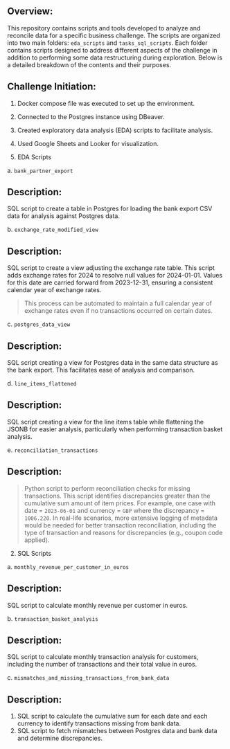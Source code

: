 ## Overview:
This repository contains scripts and tools developed to analyze and reconcile data for a specific business challenge. The scripts are organized into two main folders: `eda_scripts` and `tasks_sql_scripts`. 
Each folder contains scripts designed to address different aspects of the challenge in addition to performing some data restructuring during exploration. Below is a detailed breakdown of the contents and their purposes.

## Challenge Initiation:
1. Docker compose file was executed to set up the environment.
2. Connected to the Postgres instance using DBeaver.
3. Created exploratory data analysis (EDA) scripts to facilitate analysis.
4. Used Google Sheets and Looker for visualization.

1. EDA Scripts

a. `bank_partner_export`

## Description: 
SQL script to create a table in Postgres for loading the bank export CSV data for analysis against Postgres data.

b. `exchange_rate_modified_view`

## Description: 
SQL script to create a view adjusting the exchange rate table. This script adds exchange rates for 2024 to resolve null values for 2024-01-01. Values for this date are carried forward from 2023-12-31, ensuring a consistent calendar year of exchange rates. 
> This process can be automated to maintain a full calendar year of exchange rates even if no transactions occurred on certain dates.

c. `postgres_data_view`

## Description: 
SQL script creating a view for Postgres data in the same data structure as the bank export. This facilitates ease of analysis and comparison.

d. `line_items_flattened`

## Description: 
SQL script creating a view for the line items table while flattening the JSONB for easier analysis, particularly when performing transaction basket analysis.

e. `reconciliation_transactions`

## Description:
 
> Python script to perform reconciliation checks for missing transactions. This script identifies discrepancies greater than the cumulative sum amount of item prices. 
For example, one case with date = `2023-06-01` and currency = `GBP` where the discrepancy = `1006.220`. 
> In real-life scenarios, more extensive logging of metadata would be needed for better transaction reconciliation, including the type of transaction and reasons for discrepancies (e.g., coupon code applied).

2. SQL Scripts

a. `monthly_revenue_per_customer_in_euros`

## Description: 
SQL script to calculate monthly revenue per customer in euros.

b. `transaction_basket_analysis`

## Description: 
SQL script to calculate monthly transaction analysis for customers, including the number of transactions and their total value in euros.

c. `mismatches_and_missing_transactions_from_bank_data`

## Description:
1. SQL script to calculate the cumulative sum for each date and each currency to identify transactions missing from bank data.
2. SQL script to fetch mismatches between Postgres data and bank data and determine discrepancies.